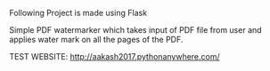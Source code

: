 Following Project is made using Flask

Simple PDF watermarker which takes input of PDF file from user and applies water mark on all the pages of the PDF.

TEST WEBSITE: http://aakash2017.pythonanywhere.com/
